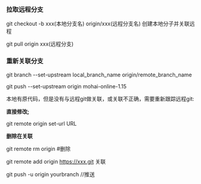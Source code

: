 ### 拉取远程分支

git checkout -b xxx(本地分支名) origin/xxx(远程分支名)  创建本地分子并关联远程

git pull origin xxx(远程分支)

### 重新关联分支

git branch --set-upstream local_branch_name origin/remote_branch_name

git push --set-upstream origin mohai-online-1.15 

本地有原代码，但是没有与远程git做关联，或关联不正确，需要重新跟踪远程git:

**直接修改;**

git remote origin set-url URL

**删除在关联**

git remote rm origin  #删除

git remote add origin https://xxx.git 关联

git push -u origin yourbranch //推送